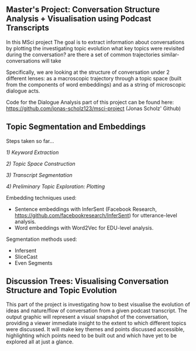 ## Master's Project: Conversation Structure Analysis + Visualisation using Podcast Transcripts

In this MSci project The goal is to extract information about conversations by plotting the 
investigating topic evolution 
what key topics were revisited during the conversation? 
are there a set of common trajectories similar- conversations will take

Specifically, we are looking at the structure of conversation under 2 different lenses: as a macroscopic trajectory through a topic space (built from the components of word embeddings) and as a string of microscopic dialogue acts.

Code for the Dialogue Analysis part of this project can be found here: https://github.com/jonas-scholz123/msci-project (Jonas Scholz' Github)

## Topic Segmentation and Embeddings
Steps taken so far...

*1) Keyword Extraction*

*2) Topic Space Construction*

*3) Transcript Segmentation*

*4) Preliminary Topic Exploration: Plotting*

Embedding techniques used:
* Sentence embeddings with InferSent (Facebook Research, https://github.com/facebookresearch/InferSent) for utterance-level analysis. 
* Word embeddings with Word2Vec for EDU-level analysis.

Segmentation methods used: 
* Infersent 
* SliceCast
* Even Segments 




## Discussion Trees: Visualising Conversation Structure and Topic Evolution
This part of the project is investigating how to best visualise the evolution of ideas and nature/flow of conversation from a given podcast transcript. The output graphic will represent a visual snapshot of the conversation, providing a viewer immediate insight to the extent to which different topics were discussed. It will make key themes and points discussed accessible, highlighting which points need to be built out and which have yet to be explored all at just a glance. 

